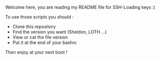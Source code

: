 Welcome here, you are reading my README file for SSH-Loading keys :)

To use those scripts you should :
- Clone this repository 
- Find the version you want (Sheldon, LOTH ...)
- View or cat the file version
- Put it at the end of your bashrc

Then enjoy at your next boot ! 
